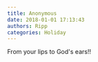 ```yaml
---
title: Anonymous
date: 2018-01-01 17:13:43
authors: Ripp
categories: Holiday
---
```


 From your lips to God's ears!!